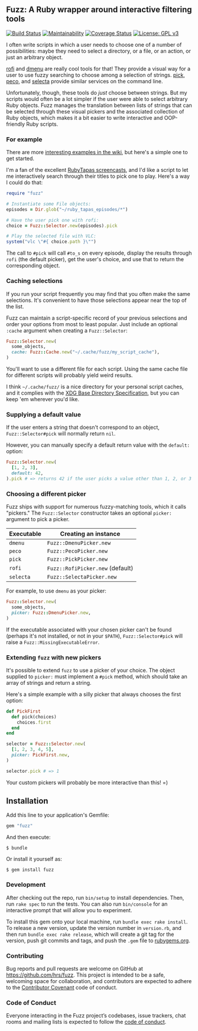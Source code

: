 ## Fuzz: A Ruby wrapper around interactive filtering tools

[![Build Status](https://travis-ci.org/hrs/fuzz.svg?branch=master)](https://travis-ci.org/hrs/fuzz)
[![Maintainability](https://api.codeclimate.com/v1/badges/326b820a889742177ec2/maintainability)](https://codeclimate.com/github/hrs/fuzz/maintainability)
[![Coverage Status](https://coveralls.io/repos/github/hrs/fuzz/badge.svg?branch=master)](https://coveralls.io/github/hrs/fuzz?branch=master)
[![License: GPL v3](https://img.shields.io/badge/License-GPL%20v3-blue.svg)](http://www.gnu.org/licenses/gpl-3.0)

I often write scripts in which a user needs to choose one of a number of
possibilities: maybe they need to select a directory, or a file, or an action,
or just an arbitrary object.

[rofi][] and [dmenu][] are really cool tools for that! They provide a visual way
for a user to use fuzzy searching to choose among a selection of strings.
[pick][], [peco][], and [selecta][] provide similar services on the command line.

Unfortunately, though, these tools do *just* choose between strings. But my
scripts would often be a lot simpler if the user were able to select arbitrary
Ruby objects. Fuzz manages the translation between lists of strings that can be
selected through these visual pickers and the associated collection of Ruby
objects, which makes it a bit easier to write interactive and OOP-friendly Ruby
scripts.

[rofi]: https://github.com/DaveDavenport/rofi
[dmenu]: https://tools.suckless.org/dmenu
[pick]: https://github.com/calleerlandsson/pick
[peco]: https://github.com/peco/peco
[selecta]: https://github.com/garybernhardt/selecta

### For example

There are more [interesting examples in the wiki][], but here's a simple one to
get started.

[interesting examples in the wiki]: https://github.com/hrs/fuzz/wiki

I'm a fan of the excellent [RubyTapas screencasts][], and I'd like a script to
let me interactively search through their titles to pick one to play. Here's a
way I could do that:

```ruby
require "fuzz"

# Instantiate some File objects:
episodes = Dir.glob("~/ruby_tapas_episodes/*")

# Have the user pick one with rofi:
choice = Fuzz::Selector.new(episodes).pick

# Play the selected file with VLC:
system("vlc \"#{ choice.path }\"")
```

The call to `#pick` will call `#to_s` on every episode, display the results
through `rofi` (the default picker), get the user's choice, and use that to
return the corresponding object.

[RubyTapas screencasts]: https://www.rubytapas.com/

### Caching selections

If you run your script frequently you may find that you often make the same
selections. It's convenient to have those selections appear near the top of the
list.

Fuzz can maintain a script-specific record of your previous selections and
order your options from most to least popular. Just include an optional `:cache`
argument when creating a `Fuzz::Selector`:

```ruby
Fuzz::Selector.new(
  some_objects,
  cache: Fuzz::Cache.new("~/.cache/fuzz/my_script_cache"),
)
```

You'll want to use a different file for each script. Using the same cache file
for different scripts will probably yield weird results.

I think `~/.cache/fuzz/` is a nice directory for your personal script caches,
and it complies with the [XDG Base Directory Specification][], but you can keep
'em wherever you'd like.

[XDG Base Directory Specification]: https://standards.freedesktop.org/basedir-spec/basedir-spec-latest.html

### Supplying a default value

If the user enters a string that doesn't correspond to an object,
`Fuzz::Selector#pick` will normally return `nil`.

However, you can manually specify a default return value with the `default:`
option:

```ruby
Fuzz::Selector.new(
  [1, 2, 3],
  default: 42,
).pick # => returns 42 if the user picks a value other than 1, 2, or 3
```

### Choosing a different picker

Fuzz ships with support for numerous fuzzy-matching tools, which it calls
"pickers." The `Fuzz::Selector` constructor takes an optional `picker:` argument
to pick a picker.

| Executable | Creating an instance             |
|------------|----------------------------------|
| `dmenu`    | `Fuzz::DmenuPicker.new`          |
| `peco`     | `Fuzz::PecoPicker.new`           |
| `pick`     | `Fuzz::PickPicker.new`           |
| `rofi`     | `Fuzz::RofiPicker.new` (default) |
| `selecta`  | `Fuzz::SelectaPicker.new`        |

For example, to use `dmenu` as your picker:

```ruby
Fuzz::Selector.new(
  some_objects,
  picker: Fuzz::DmenuPicker.new,
)
```

If the executable associated with your chosen picker can't be found (perhaps
it's not installed, or not in your `$PATH`), `Fuzz::Selector#pick` will raise a
`Fuzz::MissingExecutableError`.

### Extending `fuzz` with new pickers

It's possible to extend `fuzz` to use a picker of your choice. The object
supplied to `picker:` must implement a `#pick` method, which should take an
array of strings and return a string.

Here's a simple example with a silly picker that always chooses the first
option:

```ruby
def PickFirst
  def pick(choices)
    choices.first
  end
end

selector = Fuzz::Selector.new(
  [1, 2, 3, 4, 5],
  picker: PickFirst.new,
)

selector.pick # => 1
```

Your custom pickers will probably be more interactive than this! =)

## Installation

Add this line to your application's Gemfile:

```ruby
gem "fuzz"
```

And then execute:

    $ bundle

Or install it yourself as:

    $ gem install fuzz

### Development

After checking out the repo, run `bin/setup` to install dependencies. Then, run
`rake spec` to run the tests. You can also run `bin/console` for an interactive
prompt that will allow you to experiment.

To install this gem onto your local machine, run `bundle exec rake install`. To
release a new version, update the version number in `version.rb`, and then run
`bundle exec rake release`, which will create a git tag for the version, push
git commits and tags, and push the `.gem` file to
[rubygems.org](https://rubygems.org).

### Contributing

Bug reports and pull requests are welcome on GitHub at
https://github.com/hrs/fuzz. This project is intended to be a safe, welcoming
space for collaboration, and contributors are expected to adhere to the
[Contributor Covenant](http://contributor-covenant.org) code of conduct.

### Code of Conduct

Everyone interacting in the Fuzz project’s codebases, issue trackers, chat rooms
and mailing lists is expected to follow the [code of
conduct](https://github.com/hrs/fuzz/blob/master/CODE_OF_CONDUCT.md).
